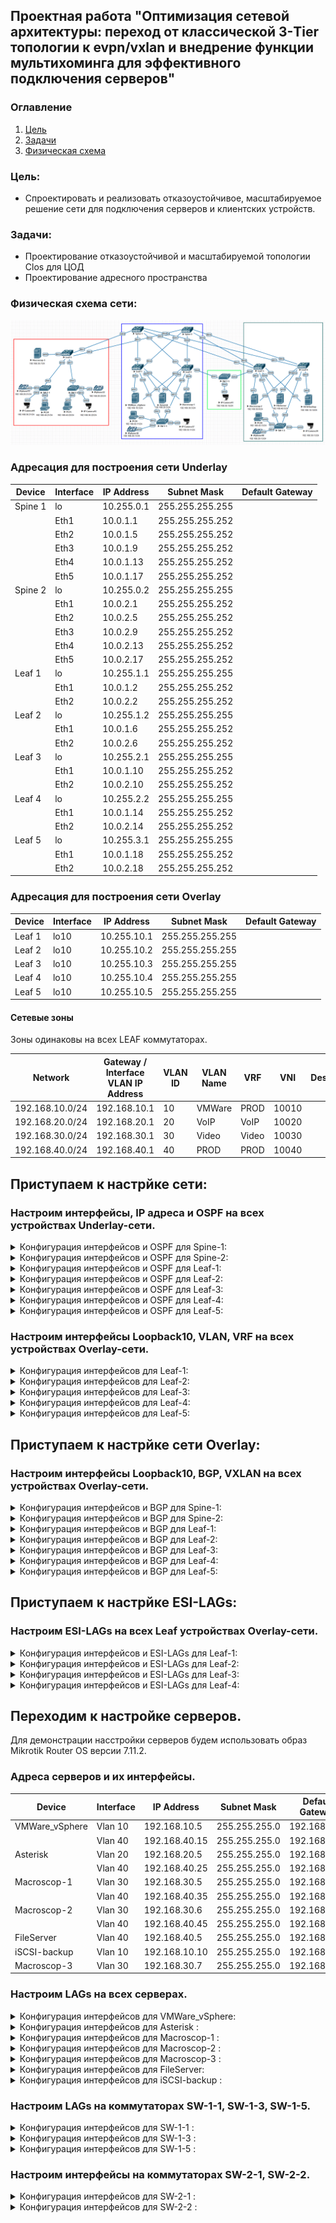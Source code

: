 ## Проектная работа "Оптимизация сетевой архитектуры: переход от классической 3-Tier топологии к evpn/vxlan и внедрение функции мультихоминга для эффективного подключения серверов"

### Оглавление
1. [Цель](#цель)
2. [Задачи](#задачи)
3. [Физическая схема](#физическая-схема-сети)

### Цель:
- Спроектировать и реализовать отказоустойчивое, масштабируемое решение сети для подключения серверов и клиентских устройств.
  
### Задачи:
- Проектирование отказоустойчивой и масштабируемой топологии Clos для ЦОД
- Проектирование адресного пространства



### Физическая схема сети:

![img_0.png](img_0.PNG)


### Адресация для построения сети Underlay


| Device  | Interface | IP Address | Subnet Mask     | Default Gateway |
|---------|-----------|------------|-----------------|-----------------|
| Spine 1 | lo        | 10.255.0.1 | 255.255.255.255 |                 |
|         | Eth1      | 10.0.1.1   | 255.255.255.252 |                 |
|         | Eth2      | 10.0.1.5   | 255.255.255.252 |                 |
|         | Eth3      | 10.0.1.9   | 255.255.255.252 |                 |
|         | Eth4      | 10.0.1.13  | 255.255.255.252 |                 |
|         | Eth5      | 10.0.1.17  | 255.255.255.252 |                 |
| Spine 2 | lo        | 10.255.0.2 | 255.255.255.255 |                 |
|         | Eth1      | 10.0.2.1   | 255.255.255.252 |                 |
|         | Eth2      | 10.0.2.5   | 255.255.255.252 |                 |
|         | Eth3      | 10.0.2.9   | 255.255.255.252 |                 |
|         | Eth4      | 10.0.2.13  | 255.255.255.252 |                 |
|         | Eth5      | 10.0.2.17  | 255.255.255.252 |                 |
| Leaf 1  | lo        | 10.255.1.1 | 255.255.255.255 |                 |
|         | Eth1      | 10.0.1.2   | 255.255.255.252 |                 |
|         | Eth2      | 10.0.2.2   | 255.255.255.252 |                 |
| Leaf 2  | lo        | 10.255.1.2 | 255.255.255.255 |                 |
|         | Eth1      | 10.0.1.6   | 255.255.255.252 |                 |
|         | Eth2      | 10.0.2.6   | 255.255.255.252 |                 |
| Leaf 3  | lo        | 10.255.2.1 | 255.255.255.255 |                 |
|         | Eth1      | 10.0.1.10  | 255.255.255.252 |                 |
|         | Eth2      | 10.0.2.10  | 255.255.255.252 |                 |
| Leaf 4  | lo        | 10.255.2.2 | 255.255.255.255 |                 |
|         | Eth1      | 10.0.1.14  | 255.255.255.252 |                 |
|         | Eth2      | 10.0.2.14  | 255.255.255.252 |                 |
| Leaf 5  | lo        | 10.255.3.1 | 255.255.255.255 |                 |
|         | Eth1      | 10.0.1.18  | 255.255.255.252 |                 |
|         | Eth2      | 10.0.2.18  | 255.255.255.252 |                 |


### Адресация для построения сети Overlay


| Device  | Interface | IP Address | Subnet Mask     | Default Gateway |
|---------|-----------|------------|-----------------|-----------------|
| Leaf 1  | lo10      | 10.255.10.1| 255.255.255.255 |                 |
| Leaf 2  | lo10      | 10.255.10.2| 255.255.255.255 |                 |
| Leaf 3  | lo10      | 10.255.10.3| 255.255.255.255 |                 |
| Leaf 4  | lo10      | 10.255.10.4| 255.255.255.255 |                 |
| Leaf 5  | lo10      | 10.255.10.5| 255.255.255.255 |                 |


#### Сетевые зоны
Зоны одинаковы на всех LEAF коммутаторах. 

| Network         | Gateway / Interface VLAN IP Address | VLAN ID | VLAN Name      | VRF   | VNI   | Description |
|-----------------|-------------------------------------|---------|----------------|-------|-------|-------------|
| 192.168.10.0/24 | 192.168.10.1                        | 10      | VMWare         | PROD  | 10010 |             |
| 192.168.20.0/24 | 192.168.20.1                        | 20      | VoIP           | VoIP  | 10020 |             |
| 192.168.30.0/24 | 192.168.30.1                        | 30      | Video          | Video | 10030 |             |
| 192.168.40.0/24 | 192.168.40.1                        | 40      | PROD           | PROD  | 10040 |             |


## Приступаем к настрйке сети:

### Настроим интерфейсы, IP адреса и OSPF на всех устройствах Underlay-сети.

<details>

<summary> Конфигурация интерфейсов и OSPF для Spine-1: </summary>

```
hostname Spine-1
!
interface Ethernet1
   mtu 9214
   no switchport
   ip address 10.0.1.1/30
   ip ospf bfd
   ip ospf network point-to-point
   ip ospf area 0.0.0.0
!
interface Ethernet2
   mtu 9214
   no switchport
   ip address 10.0.1.5/30
   ip ospf bfd
   ip ospf network point-to-point
   ip ospf area 0.0.0.0
!
interface Ethernet3
   mtu 9214
   no switchport
   ip address 10.0.1.9/30
   ip ospf bfd
   ip ospf network point-to-point
   ip ospf area 0.0.0.0
!
interface Ethernet4
   mtu 9214
   no switchport
   ip address 10.0.1.13/30
   ip ospf bfd
   ip ospf network point-to-point
   ip ospf area 0.0.0.0
!
interface Ethernet5
   mtu 9214
   no switchport
   ip address 10.0.1.17/30
   ip ospf bfd
   ip ospf network point-to-point
   ip ospf area 0.0.0.0
!
interface Loopback0
   ip address 10.255.0.1/32
   ip ospf area 0.0.0.0
!
ip routing
!
router ospf 1
   router-id 10.255.0.1
   bfd all-interfaces
   passive-interface default
   no passive-interface Ethernet1
   no passive-interface Ethernet2
   no passive-interface Ethernet3
   no passive-interface Ethernet4
   no passive-interface Ethernet5
   network 0.0.0.0/0 area 0.0.0.0
   max-lsa 12000
```
</details>


<details>

<summary>Конфигурация интерфейсов и OSPF для Spine-2: </summary>

```
hostname Spine-2
!
interface Ethernet1
   mtu 9214
   no switchport
   ip address 10.0.2.1/30
   ip ospf bfd
   ip ospf network point-to-point
   ip ospf area 0.0.0.0
!
interface Ethernet2
   mtu 9214
   no switchport
   ip address 10.0.2.5/30
   ip ospf bfd
   ip ospf network point-to-point
   ip ospf area 0.0.0.0
!
interface Ethernet3
   mtu 9214
   no switchport
   ip address 10.0.2.9/30
   ip ospf bfd
   ip ospf network point-to-point
   ip ospf area 0.0.0.0
!
interface Ethernet4
   mtu 9214
   no switchport
   ip address 10.0.2.13/30
   ip ospf bfd
   ip ospf network point-to-point
   ip ospf area 0.0.0.0
!
interface Ethernet5
   mtu 9214
   no switchport
   ip address 10.0.2.17/30
   ip ospf bfd
   ip ospf network point-to-point
   ip ospf area 0.0.0.0
!
interface Loopback0
   ip address 10.255.0.2/32
   ip ospf area 0.0.0.0
!
ip routing
!
router ospf 1
   router-id 10.255.0.2
   bfd all-interfaces
   passive-interface default
   no passive-interface Ethernet1
   no passive-interface Ethernet2
   no passive-interface Ethernet3
   no passive-interface Ethernet4
   no passive-interface Ethernet5
   network 0.0.0.0/0 area 0.0.0.0
   max-lsa 12000
```
</details>


<details>

<summary> Конфигурация интерфейсов и OSPF для Leaf-1: </summary>

```
hostname Leaf-1
!
interface Ethernet1
   mtu 9214
   no switchport
   ip address 10.0.1.2/30
   ip ospf bfd
   ip ospf network point-to-point
   ip ospf area 0.0.0.0
!
interface Ethernet2
   mtu 9214
   no switchport
   ip address 10.0.2.2/30
   ip ospf bfd
   ip ospf network point-to-point
   ip ospf area 0.0.0.0
!
interface Loopback0
   ip address 10.255.1.1/32
   ip ospf area 0.0.0.0
!
ip routing
!
router ospf 1
   router-id 10.255.1.1
   bfd all-interfaces
   passive-interface default
   no passive-interface Ethernet1
   no passive-interface Ethernet2
   network 0.0.0.0/0 area 0.0.0.0
   max-lsa 12000
```
</details>


<details>

<summary> Конфигурация интерфейсов и OSPF для Leaf-2: </summary>

```
hostname Leaf-2
!
interface Ethernet1
   mtu 9214
   no switchport
   ip address 10.0.1.6/30
   ip ospf bfd
   ip ospf network point-to-point
   ip ospf area 0.0.0.0
!
interface Ethernet2
   mtu 9214
   no switchport
   ip address 10.0.2.6/30
   ip ospf bfd
   ip ospf network point-to-point
   ip ospf area 0.0.0.0
!
interface Loopback0
   ip address 10.255.1.2/32
   ip ospf area 0.0.0.0
!
ip routing
!
router ospf 1
   router-id 10.255.1.2
   bfd all-interfaces
   passive-interface default
   no passive-interface Ethernet1
   no passive-interface Ethernet2
   network 0.0.0.0/0 area 0.0.0.0
   max-lsa 12000
```
</details>


<details>

<summary> Конфигурация интерфейсов и OSPF для Leaf-3: </summary>

```
hostname Leaf-3
!
interface Ethernet1
   mtu 9214
   no switchport
   ip address 10.0.1.10/30
   ip ospf network point-to-point
   ip ospf area 0.0.0.0
!
interface Ethernet2
   mtu 9214
   no switchport
   ip address 10.0.2.10/30
   ip ospf network point-to-point
   ip ospf area 0.0.0.0
!
interface Loopback0
   ip address 10.255.2.1/32
   ip ospf area 0.0.0.0
!
ip routing
!
router ospf 1
   router-id 10.255.2.1
   passive-interface default
   no passive-interface Ethernet1
   no passive-interface Ethernet2
   network 0.0.0.0/0 area 0.0.0.0
   max-lsa 12000
```
</details>



<details>

<summary> Конфигурация интерфейсов и OSPF для Leaf-4: </summary>

```
hostname Leaf-4
!
interface Ethernet1
   mtu 9214
   no switchport
   ip address 10.0.1.14/30
   ip ospf bfd
   ip ospf network point-to-point
   ip ospf area 0.0.0.0
!
interface Ethernet2
   mtu 9214
   no switchport
   ip address 10.0.2.14/30
   ip ospf bfd
   ip ospf network point-to-point
   ip ospf area 0.0.0.0
!
interface Loopback0
   ip address 10.255.2.2/32
   ip ospf area 0.0.0.0
!
ip routing
!
router ospf 1
   router-id 10.255.2.2
   bfd all-interfaces
   passive-interface default
   no passive-interface Ethernet1
   no passive-interface Ethernet2
   network 0.0.0.0/0 area 0.0.0.0
   max-lsa 12000
```
</details>


<details>

<summary> Конфигурация интерфейсов и OSPF для Leaf-5: </summary>

```
hostname Leaf-5
!
interface Ethernet1
   mtu 9214
   no switchport
   ip address 10.0.1.18/30
   ip ospf bfd
   ip ospf network point-to-point
   ip ospf area 0.0.0.0
!
interface Ethernet2
   mtu 9214
   no switchport
   ip address 10.0.2.18/30
   ip ospf bfd
   ip ospf network point-to-point
   ip ospf area 0.0.0.0
!
interface Loopback0
   ip address 10.255.3.1/32
   ip ospf area 0.0.0.0
!
ip routing
!
router ospf 1
   router-id 10.255.3.1
   bfd all-interfaces
   passive-interface default
   no passive-interface Ethernet1
   no passive-interface Ethernet2
   network 0.0.0.0/0 area 0.0.0.0
   max-lsa 12000
```
</details>


### Настроим интерфейсы Loopback10, VLAN, VRF на всех устройствах Overlay-сети.

<details>
<summary> Конфигурация интерфейсов для Leaf-1: </summary>

```
vlan 10,20,30,40
!
vrf definition PROD
!
vrf definition Video
!
vrf definition VoIP
!
interface Loopback10
   ip address 10.255.10.1/32
   ip ospf area 0.0.0.0
!
interface Vlan10
   vrf forwarding PROD
   ip address virtual 192.168.10.1/24
!
interface Vlan20
   vrf forwarding VoIP
   ip address virtual 192.168.20.1/24
!
interface Vlan30
   vrf forwarding Video
   ip address virtual 192.168.30.1/24
!
interface Vlan40
   vrf forwarding PROD
   ip address virtual 192.168.40.1/24
!
ip virtual-router mac-address 00:00:11:11:22:22
!
ip routing
ip routing vrf Video
ip routing vrf VoIP
ip routing vrf PROD
!
```
</details>


<details>

<summary> Конфигурация интерфейсов для Leaf-2: </summary>

```
vlan 10,20,30,40
!
vrf definition PROD
!
vrf definition Video
!
vrf definition VoIP
!
interface Loopback10
   ip address 10.255.10.2/32
   ip ospf area 0.0.0.0
!
interface Vlan10
   vrf forwarding PROD
   ip address virtual 192.168.10.1/24
!
interface Vlan20
   vrf forwarding VoIP
   ip address virtual 192.168.20.1/24
!
interface Vlan30
   vrf forwarding Video
   ip address virtual 192.168.30.1/24
!
interface Vlan40
   vrf forwarding PROD
   ip address virtual 192.168.40.1/24
!
ip virtual-router mac-address 00:00:11:11:22:22
!
ip routing
ip routing vrf Video
ip routing vrf VoIP
ip routing vrf PROD
!
```
</details>


<details>

<summary> Конфигурация интерфейсов для Leaf-3: </summary>

```
vlan 10,20,30,40
!
vrf definition PROD
!
vrf definition Video
!
vrf definition VoIP
!
interface Loopback10
   ip address 10.255.10.3/32
   ip ospf area 0.0.0.0
!
interface Vlan10
   vrf forwarding PROD
   ip address virtual 192.168.10.1/24
!
interface Vlan20
   vrf forwarding VoIP
   ip address virtual 192.168.20.1/24
!
interface Vlan30
   vrf forwarding Video
   ip address virtual 192.168.30.1/24
!
interface Vlan40
   vrf forwarding PROD
   ip address virtual 192.168.40.1/24
!
ip virtual-router mac-address 00:00:11:11:22:22
!
ip routing
ip routing vrf Video
ip routing vrf VoIP
ip routing vrf PROD
!
```
</details>



<details>

<summary> Конфигурация интерфейсов для Leaf-4: </summary>

```
vlan 10,20,30,40
!
vrf definition PROD
!
vrf definition Video
!
vrf definition VoIP
!
interface Ethernet9

interface Loopback10
   ip address 10.255.10.4/32
   ip ospf area 0.0.0.0
!
interface Vlan10
   vrf forwarding PROD
   ip address virtual 192.168.10.1/24
!
interface Vlan20
   vrf forwarding VoIP
   ip address virtual 192.168.20.1/24
!
interface Vlan30
   vrf forwarding Video
   ip address virtual 192.168.30.1/24
!
interface Vlan40
   vrf forwarding PROD
   ip address virtual 192.168.40.1/24
!
ip virtual-router mac-address 00:00:11:11:22:22
!
ip routing
ip routing vrf Video
ip routing vrf VoIP
ip routing vrf PROD
!
```
</details>


<details>

<summary> Конфигурация интерфейсов для Leaf-5: </summary>

```
vlan 10,20,30,40
!
vrf definition PROD
!
vrf definition Video
!
vrf definition VoIP
!
interface Loopback10
   ip address 10.255.10.5/32
   ip ospf area 0.0.0.0
!
interface Vlan10
   vrf forwarding PROD
   ip address virtual 192.168.10.1/24
!
interface Vlan20
   vrf forwarding VoIP
   ip address virtual 192.168.20.1/24
!
interface Vlan30
   vrf forwarding Video
   ip address virtual 192.168.30.1/24
!
interface Vlan40
   vrf forwarding PROD
   ip address virtual 192.168.40.1/24
!
ip virtual-router mac-address 00:00:11:11:22:22
!
ip routing
ip routing vrf Video
ip routing vrf VoIP
ip routing vrf PROD
!
  ```
</details>



## Приступаем к настрйке сети Overlay:

### Настроим интерфейсы Loopback10, BGP, VXLAN на всех устройствах Overlay-сети.

<details>

<summary> Конфигурация интерфейсов и BGP для Spine-1: </summary>

```
router bgp 65000
   router-id 10.255.0.1
   maximum-paths 4
   neighbor LEAVES peer-group
   neighbor LEAVES remote-as 65000
   neighbor LEAVES update-source Loopback0
   neighbor LEAVES route-reflector-client
   neighbor LEAVES send-community
   neighbor LEAVES maximum-routes 12000 
   neighbor 10.255.1.1 peer-group LEAVES
   neighbor 10.255.1.2 peer-group LEAVES
   neighbor 10.255.2.1 peer-group LEAVES
   neighbor 10.255.2.2 peer-group LEAVES
   neighbor 10.255.3.1 peer-group LEAVES
   !
   address-family evpn
      neighbor LEAVES activate
   !
   address-family ipv4
      no neighbor LEAVES activate
!
```
</details>


<details>

<summary>Конфигурация интерфейсов и BGP для Spine-2: </summary>

```
router bgp 65000
   router-id 10.255.0.2
   maximum-paths 4
   neighbor LEAVES peer-group
   neighbor LEAVES remote-as 65000
   neighbor LEAVES update-source Loopback0
   neighbor LEAVES route-reflector-client
   neighbor LEAVES send-community
   neighbor LEAVES maximum-routes 12000 
   neighbor 10.255.1.1 peer-group LEAVES
   neighbor 10.255.1.2 peer-group LEAVES
   neighbor 10.255.2.1 peer-group LEAVES
   neighbor 10.255.2.2 peer-group LEAVES
   neighbor 10.255.3.1 peer-group LEAVES
   !
   address-family evpn
      neighbor LEAVES activate
   !
   address-family ipv4
      no neighbor LEAVES activate
!
```
</details>


<details>

<summary> Конфигурация интерфейсов и BGP для Leaf-1: </summary>

```
router bgp 65000
   router-id 10.255.1.1
   maximum-paths 4
   neighbor 10.255.0.1 remote-as 65000
   neighbor 10.255.0.1 update-source Loopback0
   neighbor 10.255.0.1 send-community
   neighbor 10.255.0.1 maximum-routes 12000 
   neighbor 10.255.0.2 remote-as 65000
   neighbor 10.255.0.2 update-source Loopback0
   neighbor 10.255.0.2 send-community
   neighbor 10.255.0.2 maximum-routes 12000 
   !
   vlan 10
      rd auto
      route-target both 65000:10010
      redistribute learned
   !
   vlan 20
      rd auto
      route-target both 65000:10020
      redistribute learned
   !
   vlan 30
      rd auto
      route-target both 65000:10030
      redistribute learned
   !
   vlan 40
      rd auto
      route-target both 65000:10040
      redistribute learned
   !
   address-family evpn
      neighbor 10.255.0.1 activate
      neighbor 10.255.0.2 activate
   !
   address-family ipv4
      no neighbor 10.255.0.1 activate
      no neighbor 10.255.0.2 activate
   !
   vrf PROD
      rd 10.255.1.1:1
      route-target import evpn 65000:100999
      route-target export evpn 65000:100999
   !
   vrf Video
      rd 10.255.1.1:30
      route-target import evpn 65000:100930
      route-target export evpn 65000:100930
   !
   vrf VoIP
      rd 10.255.1.1:20
      route-target import evpn 65000:100920
      route-target export evpn 65000:100920
!
```
</details>


<details>

<summary> Конфигурация интерфейсов и BGP для Leaf-2: </summary>

```
router bgp 65000
   router-id 10.255.1.2
   maximum-paths 4
   neighbor 10.255.0.1 remote-as 65000
   neighbor 10.255.0.1 update-source Loopback0
   neighbor 10.255.0.1 send-community
   neighbor 10.255.0.1 maximum-routes 12000 
   neighbor 10.255.0.2 remote-as 65000
   neighbor 10.255.0.2 update-source Loopback0
   neighbor 10.255.0.2 send-community
   neighbor 10.255.0.2 maximum-routes 12000 
   !
   vlan 10
      rd auto
      route-target both 65000:10010
      redistribute learned
   !
   vlan 20
      rd auto
      route-target both 65000:10020
      redistribute learned
   !
   vlan 30
      rd auto
      route-target both 65000:10030
      redistribute learned
   !
   vlan 40
      rd auto
      route-target both 65000:10040
      redistribute learned
   !
   address-family evpn
      neighbor 10.255.0.1 activate
      neighbor 10.255.0.2 activate
   !
   address-family ipv4
      no neighbor 10.255.0.1 activate
      no neighbor 10.255.0.2 activate
   !
   vrf PROD
      rd 10.255.1.2:1
      route-target import evpn 65000:100999
      route-target export evpn 65000:100999
   !
   vrf Video
      rd 10.255.1.2:30
      route-target import evpn 65000:100930
      route-target export evpn 65000:100930
   !
   vrf VoIP
      rd 10.255.1.2:20
      route-target import evpn 65000:100920
      route-target export evpn 65000:100920
!
```
</details>


<details>

<summary> Конфигурация интерфейсов и BGP для Leaf-3: </summary>

```
router bgp 65000
   router-id 10.255.2.1
   maximum-paths 4
   neighbor 10.255.0.1 remote-as 65000
   neighbor 10.255.0.1 update-source Loopback0
   neighbor 10.255.0.1 send-community
   neighbor 10.255.0.1 maximum-routes 12000 
   neighbor 10.255.0.2 remote-as 65000
   neighbor 10.255.0.2 update-source Loopback0
   neighbor 10.255.0.2 send-community
   neighbor 10.255.0.2 maximum-routes 12000 
   !
   vlan 10
      rd auto
      route-target both 65000:10010
      redistribute learned
   !
   vlan 20
      rd auto
      route-target both 65000:10020
      redistribute learned
   !
   vlan 30
      rd auto
      route-target both 65000:10030
      redistribute learned
   !
   vlan 40
      rd auto
      route-target both 65000:10040
      redistribute learned
   !
   address-family evpn
      neighbor 10.255.0.1 activate
      neighbor 10.255.0.2 activate
   !
   address-family ipv4
      no neighbor 10.255.0.1 activate
      no neighbor 10.255.0.2 activate
   !
   vrf PROD
      rd 10.255.2.1:1
      route-target import evpn 65000:100999
      route-target export evpn 65000:100999
   !
   vrf Video
      rd 10.255.2.1:30
      route-target import evpn 65000:100930
      route-target export evpn 65000:100930
   !
   vrf VoIP
      rd 10.255.2.1:20
      route-target import evpn 65000:100920
      route-target export evpn 65000:100920
!
```
</details>



<details>

<summary> Конфигурация интерфейсов и BGP для Leaf-4: </summary>

```
router bgp 65000
   router-id 10.255.2.2
   maximum-paths 4
   neighbor 10.255.0.1 remote-as 65000
   neighbor 10.255.0.1 update-source Loopback0
   neighbor 10.255.0.1 send-community
   neighbor 10.255.0.1 maximum-routes 12000 
   neighbor 10.255.0.2 remote-as 65000
   neighbor 10.255.0.2 update-source Loopback0
   neighbor 10.255.0.2 send-community
   neighbor 10.255.0.2 maximum-routes 12000 
   !
   vlan 10
      rd auto
      route-target both 65000:10010
      redistribute learned
   !
   vlan 20
      rd auto
      route-target both 65000:10020
      redistribute learned
   !
   vlan 30
      rd auto
      route-target both 65000:10030
      redistribute learned
   !
   vlan 40
      rd auto
      route-target both 65000:10040
      redistribute learned
   !
   address-family evpn
      neighbor 10.255.0.1 activate
      neighbor 10.255.0.2 activate
   !
   address-family ipv4
      no neighbor 10.255.0.1 activate
      no neighbor 10.255.0.2 activate
   !
   vrf PROD
      rd 10.255.2.2:1
      route-target import evpn 65000:100999
      route-target export evpn 65000:100999
   !
   vrf Video
      rd 10.255.2.2:30
      route-target import evpn 65000:100930
      route-target export evpn 65000:100930
   !
   vrf VoIP
      rd 10.255.2.2:20
      route-target import evpn 65000:100920
      route-target export evpn 65000:100920
!
```
</details>


<details>

<summary> Конфигурация интерфейсов и BGP для Leaf-5: </summary>

```
router bgp 65000
   router-id 10.255.3.1
   maximum-paths 4
   neighbor 10.255.0.1 remote-as 65000
   neighbor 10.255.0.1 update-source Loopback0
   neighbor 10.255.0.1 send-community
   neighbor 10.255.0.1 maximum-routes 12000 
   neighbor 10.255.0.2 remote-as 65000
   neighbor 10.255.0.2 update-source Loopback0
   neighbor 10.255.0.2 send-community
   neighbor 10.255.0.2 maximum-routes 12000 
   !
   vlan 10
      rd auto
      route-target both 65000:10010
      redistribute learned
   !
   vlan 20
      rd auto
      route-target both 65000:10020
      redistribute learned
   !
   vlan 30
      rd auto
      route-target both 65000:10030
      redistribute learned
   !
   vlan 40
      rd auto
      route-target both 65000:10040
      redistribute learned
   !
   address-family evpn
      neighbor 10.255.0.1 activate
      neighbor 10.255.0.2 activate
   !
   address-family ipv4
      no neighbor 10.255.0.1 activate
      no neighbor 10.255.0.2 activate
   !
   vrf PROD
      rd 10.255.3.1:1
      route-target import evpn 65000:100999
      route-target export evpn 65000:100999
   !
   vrf Video
      rd 10.255.3.1:30
      route-target import evpn 65000:100930
      route-target export evpn 65000:100930
   !
   vrf VoIP
      rd 10.255.3.1:20
      route-target import evpn 65000:100920
      route-target export evpn 65000:100920
!
```
</details>

## Приступаем к настрйке ESI-LAGs:

### Настроим ESI-LAGs на всех Leaf устройствах Overlay-сети.


<details>

<summary> Конфигурация интерфейсов и ESI-LAGs для Leaf-1: </summary>

```
interface Port-Channel1
   switchport trunk allowed vlan 10,40
   switchport mode trunk
   !
   evpn ethernet-segment
      identifier 0000:1111:2222:3333:4110
      route-target import 12:23:34:45:41:10
   lacp system-id 1111.2222.4110
   spanning-tree portfast
!
interface Port-Channel2
   switchport trunk allowed vlan 20,40
   switchport mode trunk
   !
   evpn ethernet-segment
      identifier 0000:1111:2222:3333:4220
      route-target import 12:23:34:45:42:20
   lacp system-id 1111.2222.4220
   spanning-tree portfast
!
interface Port-Channel3
   switchport trunk allowed vlan 30,40
   switchport mode trunk
   !
   evpn ethernet-segment
      identifier 0000:1111:2222:3333:4330
      route-target import 12:23:34:45:43:30
   lacp system-id 1111.2222.4330
   spanning-tree portfast
!
interface Port-Channel4
   switchport trunk allowed vlan 10,20,30,40
   switchport mode trunk
   !
   evpn ethernet-segment
      identifier 0000:1111:2222:3333:4224
      route-target import 12:23:34:45:42:24
   lacp system-id 1111.2222.4224
   spanning-tree portfast
!
interface Ethernet3
   switchport trunk allowed vlan 10,40
   switchport mode trunk
   channel-group 1 mode active
   spanning-tree portfast
!
interface Ethernet4
   switchport trunk allowed vlan 20,40
   switchport mode trunk
   channel-group 2 mode active
   spanning-tree portfast
!
interface Ethernet5
   switchport trunk allowed vlan 30,40
   switchport mode trunk
   channel-group 3 mode active
   spanning-tree portfast
!
interface Ethernet8
   switchport trunk allowed vlan 10,20,30,40
   switchport mode trunk
   channel-group 4 mode active
   spanning-tree portfast
!
```
</details>


<details>

<summary> Конфигурация интерфейсов и ESI-LAGs для Leaf-2: </summary>

```
interface Port-Channel1
   switchport trunk allowed vlan 10,40
   switchport mode trunk
   !
   evpn ethernet-segment
      identifier 0000:1111:2222:3333:4110
      route-target import 12:23:34:45:41:10
   lacp system-id 1111.2222.4110
   spanning-tree portfast
!
interface Port-Channel2
   switchport trunk allowed vlan 20,40
   switchport mode trunk
   !
   evpn ethernet-segment
      identifier 0000:1111:2222:3333:4220
      route-target import 12:23:34:45:42:20
   lacp system-id 1111.2222.4220
   spanning-tree portfast
!
interface Port-Channel3
   switchport trunk allowed vlan 30,40
   switchport mode trunk
   !
   evpn ethernet-segment
      identifier 0000:1111:2222:3333:4330
      route-target import 12:23:34:45:43:30
   lacp system-id 1111.2222.4330
   spanning-tree portfast
!
interface Port-Channel4
   switchport trunk allowed vlan 10,20,30,40
   switchport mode trunk
   !
   evpn ethernet-segment
      identifier 0000:1111:2222:3333:4224
      route-target import 12:23:34:45:42:24
   lacp system-id 1111.2222.4224
   spanning-tree portfast
!
interface Port-Channel6
   switchport trunk allowed vlan 10,20,30,40
   switchport mode trunk
   !
   evpn ethernet-segment
      identifier 0000:1111:2222:3333:4226
      route-target import 12:23:34:45:42:26
   lacp system-id 1111.2222.4226
   spanning-tree portfast
!
interface Ethernet3
   switchport trunk allowed vlan 10,40
   switchport mode trunk
   channel-group 1 mode active
   spanning-tree portfast
!
interface Ethernet4
   switchport trunk allowed vlan 20,40
   switchport mode trunk
   channel-group 2 mode active
   spanning-tree portfast
!
interface Ethernet5
   switchport trunk allowed vlan 30,40
   switchport mode trunk
   channel-group 3 mode active
   spanning-tree portfast
!
interface Ethernet6
   switchport trunk allowed vlan 10,20,30,40
   switchport mode trunk
   channel-group 6 mode active
   spanning-tree portfast
!
interface Ethernet8
   switchport trunk allowed vlan 10,20,30,40
   switchport mode trunk
   channel-group 4 mode active
   spanning-tree portfast
```
</details>


<details>

<summary> Конфигурация интерфейсов и ESI-LAGs для Leaf-3: </summary>

```
interface Port-Channel6
   switchport trunk allowed vlan 10,20,30,40
   switchport mode trunk
   !
   evpn ethernet-segment
      identifier 0000:1111:2222:3333:4226
      route-target import 12:23:34:45:42:26
   lacp system-id 1111.2222.4226
   spanning-tree portfast
!
interface Port-Channel7
   switchport trunk allowed vlan 10,20,30,40
   switchport mode trunk
   !
   evpn ethernet-segment
      identifier 0000:1111:2222:3333:4227
      route-target import 12:23:34:45:42:27
   lacp system-id 1111.2222.4227
   spanning-tree portfast
!
interface Port-Channel8
   switchport trunk allowed vlan 30,40
   switchport mode trunk
   !
   evpn ethernet-segment
      identifier 0000:1111:2222:3333:4228
      route-target import 12:23:34:45:42:28
   lacp system-id 1111.2222.4228
   spanning-tree portfast
!
interface Port-Channel9
   switchport trunk allowed vlan 40
   switchport mode trunk
   !
   evpn ethernet-segment
      identifier 0000:1111:2222:3333:4229
      route-target import 12:23:34:45:42:29
   lacp system-id 1111.2222.4229
   spanning-tree portfast
!
interface Port-Channel10
   switchport trunk allowed vlan 10
   switchport mode trunk
   !
   evpn ethernet-segment
      identifier 0000:1111:2222:3333:4210
      route-target import 12:23:34:45:42:10
   lacp system-id 1111.2222.4210
   spanning-tree portfast
!
interface Ethernet3
   switchport trunk allowed vlan 30,40
   switchport mode trunk
   channel-group 8 mode active
   spanning-tree portfast
!
interface Ethernet4
   switchport trunk allowed vlan 40
   switchport mode trunk
   channel-group 9 mode active
   spanning-tree portfast
!
interface Ethernet5
   switchport trunk allowed vlan 10
   switchport mode trunk
   channel-group 10 mode active
   spanning-tree portfast
!
interface Ethernet6
   switchport trunk allowed vlan 10,20,30,40
   switchport mode trunk
   channel-group 6 mode active
   spanning-tree portfast
!
interface Ethernet7
   switchport trunk allowed vlan 10,20,30,40
   switchport mode trunk
   channel-group 7 mode active
   spanning-tree portfast
!
```
</details>



<details>

<summary> Конфигурация интерфейсов и ESI-LAGs для Leaf-4: </summary>

```
!
interface Port-Channel7
   switchport trunk allowed vlan 10,20,30,40
   switchport mode trunk
   !
   evpn ethernet-segment
      identifier 0000:1111:2222:3333:4227
      route-target import 12:23:34:45:42:27
   lacp system-id 1111.2222.4227
   spanning-tree portfast
!
interface Port-Channel8
   switchport trunk allowed vlan 30,40
   switchport mode trunk
   !
   evpn ethernet-segment
      identifier 0000:1111:2222:3333:4228
      route-target import 12:23:34:45:42:28
   lacp system-id 1111.2222.4228
   spanning-tree portfast
!
interface Port-Channel9
   switchport trunk allowed vlan 40
   switchport mode trunk
   !
   evpn ethernet-segment
      identifier 0000:1111:2222:3333:4229
      route-target import 12:23:34:45:42:29
   lacp system-id 1111.2222.4229
   spanning-tree portfast
!
interface Port-Channel10
   switchport trunk allowed vlan 10
   switchport mode trunk
   !
   evpn ethernet-segment
      identifier 0000:1111:2222:3333:4210
      route-target import 12:23:34:45:42:10
   lacp system-id 1111.2222.4210
   spanning-tree portfast
!
interface Ethernet3
   switchport trunk allowed vlan 30,40
   switchport mode trunk
   channel-group 8 mode active
   spanning-tree portfast
!
interface Ethernet4
   switchport trunk allowed vlan 40
   switchport mode trunk
   channel-group 9 mode active
   spanning-tree portfast
!
interface Ethernet5
   switchport trunk allowed vlan 10
   switchport mode trunk
   channel-group 10 mode active
   spanning-tree portfast
!
interface Ethernet6
   shutdown
!
interface Ethernet7
   switchport trunk allowed vlan 10,20,30,40
   switchport mode trunk
   channel-group 7 mode active
   spanning-tree portfast
```
</details>


## Переходим к настройке серверов. 

Для демонстрации насстройки серверов будем использовать образ Mikrotik Router OS версии 7.11.2.


### Адреса серверов и их интерфейсы. 

| Device          | Interface | IP Address    | Subnet Mask   | Default Gateway |
|-----------------|-----------|---------------|---------------|-----------------|
| VMWare_vSphere  | Vlan 10   | 192.168.10.5  | 255.255.255.0 | 192.168.10.1    |
|                 | Vlan 40   | 192.168.40.15 | 255.255.255.0 | 192.168.40.1    |
| Asterisk        | Vlan 20   | 192.168.20.5  | 255.255.255.0 | 192.168.20.1    |
|                 | Vlan 40   | 192.168.40.25 | 255.255.255.0 | 192.168.40.1    |
| Macroscop-1     | Vlan 30   | 192.168.30.5  | 255.255.255.0 | 192.168.30.1    |
|                 | Vlan 40   | 192.168.40.35 | 255.255.255.0 | 192.168.40.1    |
| Macroscop-2     | Vlan 30   | 192.168.30.6  | 255.255.255.0 | 192.168.30.1    |
|                 | Vlan 40   | 192.168.40.45 | 255.255.255.0 | 192.168.40.1    |
| FileServer      | Vlan 40   | 192.168.40.5  | 255.255.255.0 | 192.168.40.1    |
| iSCSI-backup    | Vlan 10   | 192.168.10.10 | 255.255.255.0 | 192.168.10.1    |
| Macroscop-3     | Vlan 30   | 192.168.30.7  | 255.255.255.0 | 192.168.30.1    |


### Настроим LAGs на всех серверах.


<details>

<summary> Конфигурация интерфейсов для VMWare_vSphere: </summary>

```
[admin@VMWare_vSphere] > export
/interface bonding
add mode=802.3ad name=bond1 slaves=ether1,ether2
/interface vlan
add interface=bond1 mtu=1400 name=vlan10 vlan-id=10
add interface=bond1 mtu=1400 name=vlan40 vlan-id=40
/ip address
add address=192.168.10.5/24 interface=vlan10 network=192.168.10.0
add address=192.168.40.15/24 interface=vlan40 network=192.168.40.0
/ip route
add gateway=192.168.40.1
```
</details>


<details>

<summary> Конфигурация интерфейсов для Asterisk : </summary>

```
[admin@Asterisk] > export
/interface bonding
add mode=802.3ad name=bond1 slaves=ether1,ether2
/interface vlan
add interface=bond1 mtu=1400 name=vlan20 vlan-id=20
add interface=bond1 mtu=1400 name=vlan40 vlan-id=40
/ip address
add address=192.168.20.5/24 interface=vlan20 network=192.168.20.0
add address=192.168.40.25/24 interface=vlan40 network=192.168.40.0
/ip route
add gateway=192.168.40.1
```
</details>


<details>

<summary> Конфигурация интерфейсов для Macroscop-1 : </summary>

```

[admin@Macroscop-1] > export
/interface bonding
add mode=802.3ad name=bond1 slaves=ether1,ether2
/interface vlan
add interface=bond1 mtu=1400 name=vlan30 vlan-id=30
add interface=bond1 mtu=1400 name=vlan40 vlan-id=40
/ip address
add address=192.168.30.5/24 interface=vlan30 network=192.168.30.0
add address=192.168.40.35/24 interface=vlan40 network=192.168.40.0
/ip route
add gateway=192.168.40.1
```
</details>


<details>

<summary> Конфигурация интерфейсов для Macroscop-2 : </summary>

```
[admin@Macroscop-2] > export
/interface bonding
add mode=802.3ad name=bond1 slaves=ether1,ether2
/interface vlan
add interface=bond1 mtu=1400 name=vlan30 vlan-id=30
add interface=bond1 mtu=1400 name=vlan40 vlan-id=40
/ip address
add address=192.168.30.6/24 interface=vlan30 network=192.168.30.0
add address=192.168.40.45/24 interface=vlan40 network=192.168.40.0
/ip route
add gateway=192.168.40.1
```
</details>


<details>

<summary> Конфигурация интерфейсов для Macroscop-3 : </summary>

```
VPCS : 192.168.30.7 255.255.255.0 gateway 192.168.30.1

```
</details>


<details>

<summary> Конфигурация интерфейсов для FileServer: </summary>

```
[admin@FileServer] > export
/interface bonding
add mode=802.3ad name=bond1 slaves=ether1,ether2
/interface vlan
add interface=bond1 mtu=1400 name=vlan40 vlan-id=40
/ip address
add address=192.168.40.5/24 interface=vlan40 network=192.168.40.0
/ip route
add gateway=192.168.40.1
```
</details>


<details>

<summary> Конфигурация интерфейсов для iSCSI-backup : </summary>

```
[admin@iSCSI-backup] > export
/interface bonding
add mode=802.3ad name=bond1 slaves=ether1,ether2
/interface vlan
add interface=bond1 mtu=1400 name=vlan10 vlan-id=10
/ip address
add address=192.168.10.10/24 interface=vlan10 network=192.168.10.0
/ip route
add gateway=192.168.10.1
```
</details>


### Настроим LAGs на коммутаторах SW-1-1, SW-1-3, SW-1-5.


<details>

<summary> Конфигурация интерфейсов для SW-1-1 : </summary>

```
vlan 10,20,30,40
!
interface Port-Channel4
   switchport trunk allowed vlan 10,20,30,40
   switchport mode trunk
   spanning-tree portfast
!
interface Ethernet1
   switchport trunk allowed vlan 10,20,30,40
   switchport mode trunk
   channel-group 4 mode active
!
interface Ethernet2
   switchport trunk allowed vlan 10,20,30,40
   switchport mode trunk
   channel-group 4 mode active
!
interface Ethernet3
   switchport access vlan 40
!
interface Ethernet4
   switchport access vlan 20
!
interface Ethernet5
   switchport access vlan 30
!
```
</details>


<details>

<summary> Конфигурация интерфейсов для SW-1-3 : </summary>

```
vlan 10,20,30,40
!
interface Port-Channel7
   switchport trunk allowed vlan 10,20,30,40
   switchport mode trunk
   spanning-tree portfast
!
interface Ethernet1
   switchport trunk allowed vlan 10,20,30,40
   switchport mode trunk
   channel-group 7 mode active
!
interface Ethernet2
   switchport trunk allowed vlan 10,20,30,40
   switchport mode trunk
   channel-group 7 mode active
!
interface Ethernet3
   switchport access vlan 40
!
interface Ethernet4
   switchport access vlan 20
!
interface Ethernet5
   switchport access vlan 30
!
```
</details>


<details>

<summary> Конфигурация интерфейсов для SW-1-5  : </summary>

```
vlan 10,20,30,40
!
interface Port-Channel6
   switchport trunk allowed vlan 10,20,30,40
   switchport mode trunk
!
interface Ethernet1
   switchport trunk allowed vlan 10,20,30,40
   switchport mode trunk
   channel-group 6 mode active
!
interface Ethernet2
   switchport trunk allowed vlan 10,20,30,40
   switchport mode trunk
   channel-group 6 mode active
!
interface Ethernet3
   switchport access vlan 30
!
```
</details>


### Настроим интерфейсы на коммутаторах SW-2-1, SW-2-2.


<details>

<summary> Конфигурация интерфейсов для SW-2-1 : </summary>

```
!
vlan 10,20,30,40
!
interface Ethernet1
   switchport trunk allowed vlan 10,20,30,40
   switchport mode trunk
!
interface Ethernet2
   switchport access vlan 30
!
interface Ethernet3
   switchport access vlan 40
!
interface Ethernet4
   switchport access vlan 20
!
```
</details>


<details>

<summary> Конфигурация интерфейсов для SW-2-2 : </summary>

```
vlan 10,20,30,40
!
interface Ethernet1
   switchport trunk allowed vlan 10,20,30,40
   switchport mode trunk
!
interface Ethernet2
   switchport access vlan 40
!
interface Ethernet3
   switchport access vlan 30
!
interface Ethernet4
   switchport access vlan 20
!
```
</details>





